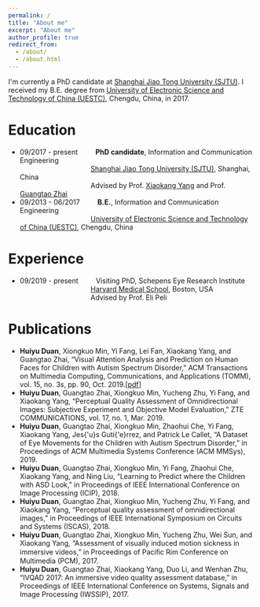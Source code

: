 ```yaml
---
permalink: /
title: "About me"
excerpt: "About me"
author_profile: true
redirect_from: 
  - /about/
  - /about.html
---
```


I'm currently a PhD candidate at [Shanghai Jiao Tong University (SJTU)](http://en.sjtu.edu.cn/). I received my B.E. degree from [University of Electronic Science and Technology of China (UESTC)](https://en.uestc.edu.cn/), Chengdu, China, in 2017.


Education
======
* 09/2017 - present &emsp;&emsp; **PhD candidate**, Information and Communication Engineering      
&emsp;&emsp;&emsp;&emsp;&emsp;&emsp;&emsp;&emsp;&emsp;&emsp; [Shanghai Jiao Tong University (SJTU)](http://en.sjtu.edu.cn/), Shanghai, China      
&emsp;&emsp;&emsp;&emsp;&emsp;&emsp;&emsp;&emsp;&emsp;&emsp; Advised by Prof. [Xiaokang Yang](https://scholar.google.ca/citations?user=yDEavdMAAAAJ&hl=en) and Prof. [Guangtao Zhai](https://scholar.google.ca/citations?user=E6zbSYgAAAAJ)
* 09/2013 - 06/2017 &emsp;&emsp; **B.E.**, Information and Communication Engineering      
&emsp;&emsp;&emsp;&emsp;&emsp;&emsp;&emsp;&emsp;&emsp;&emsp; [University of Electronic Science and Technology of China (UESTC)](https://en.uestc.edu.cn/), Chengdu, China      

Experience
======
* 09/2019 - present  &emsp;&emsp; Visiting PhD, Schepens Eye Research Institute      
&emsp;&emsp;&emsp;&emsp;&emsp;&emsp;&emsp;&emsp;&emsp;&emsp; [Harvard Medical School](https://hms.harvard.edu/), Boston, USA      
&emsp;&emsp;&emsp;&emsp;&emsp;&emsp;&emsp;&emsp;&emsp;&emsp; Advised by Prof. Eli Peli

Publications
======
* **Huiyu Duan**, Xiongkuo Min, Yi Fang, Lei Fan, Xiaokang Yang, and Guangtao Zhai, “Visual Attention Analysis and Prediction on Human Faces for Children with Autism Spectrum Disorder,” ACM Transactions on Multimedia Computing, Communications, and Applications (TOMM), vol. 15, no. 3s, pp. 90, Oct. 2019.[[pdf](http://duanhuiyu.github.io/files/2017IWSSIP.pdf)]
* **Huiyu Duan**, Guangtao Zhai, Xiongkuo Min, Yucheng Zhu, Yi Fang, and Xiaokang Yang, “Perceptual Quality Assessment of Omnidirectional Images: Subjective Experiment and Objective Model Evaluation,” ZTE COMMUNICATIONS, vol. 17, no. 1, Mar. 2019.
* **Huiyu Duan**, Guangtao Zhai, Xiongkuo Min, Zhaohui Che, Yi Fang, Xiaokang Yang, Jes{\'u}s Guti{\'e}rrez, and Patrick Le Callet, “A Dataset of Eye Movements for the Children with Autism Spectrum Disorder,” in Proceedings of ACM Multimedia Systems Conference (ACM MMSys), 2019.
* **Huiyu Duan**, Guangtao Zhai, Xiongkuo Min, Yi Fang, Zhaohui Che, Xiaokang Yang, and Ning Liu, “Learning to Predict where the Children with ASD Look,” in Proceedings of IEEE International Conference on Image Processing (ICIP), 2018.
* **Huiyu Duan**, Guangtao Zhai, Xiongkuo Min, Yucheng Zhu, Yi Fang, and Xiaokang Yang, “Perceptual quality assessment of omnidirectional images,” in Proceedings of IEEE International Symposium on Circuits and Systems (ISCAS), 2018.
* **Huiyu Duan**, Guangtao Zhai, Xiongkuo Min, Yucheng Zhu, Wei Sun, and Xiaokang Yang, “Assessment of visually induced motion sickness in immersive videos,” in Proceedings of Paciﬁc Rim Conference on Multimedia (PCM), 2017.
* **Huiyu Duan**, Guangtao Zhai, Xiaokang Yang, Duo Li, and Wenhan Zhu, “IVQAD 2017: An immersive video quality assessment database,” in Proceedings of IEEE International Conference on Systems, Signals and Image Processing (IWSSIP), 2017.
